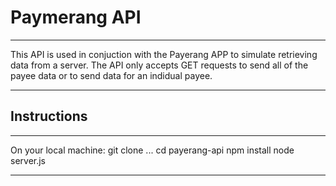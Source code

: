 # Paymerang API
---
This API is used in conjuction with the Payerang APP to simulate retrieving data from a server. The API only accepts GET requests to send all of the payee data or to send data for an indidual payee.

---

## Instructions
---
On your local machine:
git clone ...
cd payerang-api
npm install
node server.js

---

